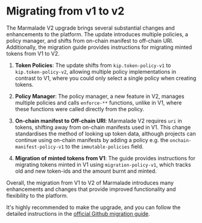# Migrating from v1 to v2

The Marmalade V2 upgrade brings several substantial changes and enhancements to the platform. The update introduces multiple policies, a policy manager, and shifts from on-chain manifest to off-chain URI. Additionally, the migration guide provides instructions for migrating minted tokens from V1 to V2.

1.  **Token Policies**: The update shifts from `kip.token-policy-v1` to `kip.token-policy-v2`, allowing multiple policy implementations in contrast to V1, where you could only select a single policy when creating tokens.
    
2.  **Policy Manager**: The policy manager, a new feature in V2, manages multiple policies and calls `enforce-**` functions, unlike in V1, where these functions were called directly from the policy.
    
3.  **On-chain manifest to Off-chain URI**: Marmalade V2 requires `uri` in tokens, shifting away from on-chain manifests used in V1. This change standardises the method of looking up token data, although projects can continue using on-chain manifests by adding a policy e.g. the `onchain-manifest-policy-v1` to the `immutable-policies` field.
    
4.  **Migration of minted tokens from V1**: The guide provides instructions for migrating tokens minted in V1 using `migration-policy-v1`, which tracks old and new token-ids and the amount burnt and minted.
    
Overall, the migration from V1 to V2 of Marmalade introduces many enhancements and changes that provide improved functionality and flexibility to the platform. 

It's highly recommended to make the upgrade, and you can follow the detailed instructions in the [official Github migration guide](https://www.github.com/kadena.io/marmalade/migration).
